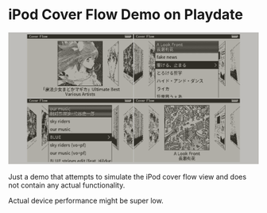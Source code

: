 # iPod Cover Flow Demo on Playdate
 
![screenshot](https://github.com/Antonoko/pd-cover-flow/blob/main/__asset__/thumbnail.png)

Just a demo that attempts to simulate the iPod cover flow view and does not contain any actual functionality.

Actual device performance might be super low.